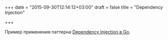 +++
date = "2015-09-30T12:14:12+03:00"
draft = false
title = "Dependency Injection"

+++

<p>Пример применения паттерна&nbsp;<a href="https://github.com/mtojek/dependency-injection-in-go">Dependency Injection в Go</a>.</p>

